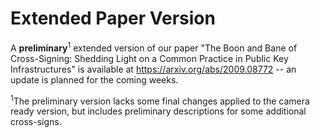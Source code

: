 # Extended Paper Version

A **preliminary**<sup>1</sup> extended version of our paper "The Boon and Bane of Cross-Signing: Shedding Light on a Common Practice in Public Key Infrastructures" is available at https://arxiv.org/abs/2009.08772 -- an update is planned for the coming weeks.

<sup>1</sup>The preliminary version lacks some final changes applied to the camera ready version, but includes preliminary descriptions for some additional cross-signs.